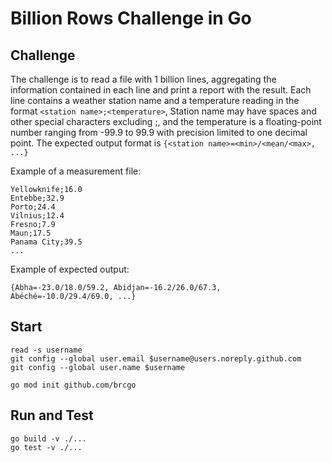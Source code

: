 # Billion Rows Challenge in Go

## Challenge
The challenge is to read a file with 1 billion lines, aggregating the information contained in each line and print a report with the result. Each line contains a weather station name and a temperature reading in the format `<station name>;<temperature>`, Station name may have spaces and other special characters excluding ;, and the temperature is a floating-point number ranging from -99.9 to 99.9 with precision limited to one decimal point. The expected output format is `{<station name>=<min>/<mean/<max>, ...}`  

Example of a measurement file:
```
Yellowknife;16.0
Entebbe;32.9
Porto;24.4
Vilnius;12.4
Fresno;7.9
Maun;17.5
Panama City;39.5
...
```

Example of expected output:
```
{Abha=-23.0/18.0/59.2, Abidjan=-16.2/26.0/67.3, Abéché=-10.0/29.4/69.0, ...}
```

## Start
```
read -s username
git config --global user.email $username@users.noreply.github.com
git config --global user.name $username

go mod init github.com/brcgo
```

## Run and Test
```
go build -v ./...
go test -v ./...
```


```
